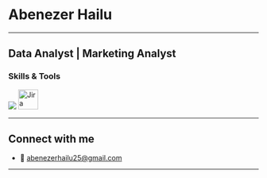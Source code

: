 #  Abenezer Hailu
---
**Data Analyst | Marketing Analyst**
---
### Skills & Tools

<p align="left">
  <img src="https://skillicons.dev/icons?i=postgresql,python,mysql,git,excel,powerbi,bigquery" />
  <img src="https://upload.wikimedia.org/wikipedia/commons/7/7e/Jira_logo.svg" width="40" height="40" alt="Jira" />
</p>

---
## Connect with me

- 📧 abenezerhailu25@gmail.com

---

